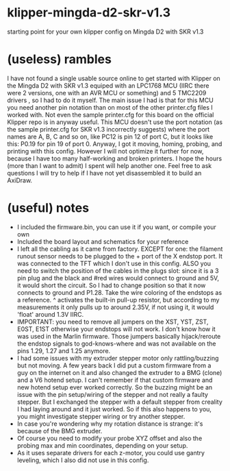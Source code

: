 # klipper-mingda-d2-skr-v1.3
starting point for your own klipper config on Mingda D2 with SKR v1.3
# (useless) rambles
I have not found a single usable source online to get started with Klipper on the Mingda D2 with SKR v1.3 equiped with an LPC1768 MCU (IIRC there were 2 versions, one with an AVR MCU or something) and 5 TMC2209 drivers , so I had to do it myself. 
The main issue I had is that for this MCU you need another pin notation than on most of the other printer.cfg files I worked with. Not even the sample printer.cfg for this board on the official Klipper repo is in anyway useful. This MCU doesn't use the port notation (as the sample printer.cfg for SKR v1.3 incorrectly suggests) where the port names are A, B, C and so on, like PC12 is pin 12 of port C, but it looks like this: P0.19 for pin 19 of port 0. Anyway, I got it moving, homing, probing, and printing with this config. However I will not optimize it further for now, because I have too many half-working and broken printers. I hope the hours (more than I want to admit) I spent will help another one. Feel free to ask questions I will try to help if I have not yet disassembled it to build an AxiDraw. 

# (useful) notes
* I included the firmware.bin, you can use it if you want, or compile your own
* Included the board layout and schematics for your reference
* I left all the cabling as it came from factory. EXCEPT for one: the filament runout sensor needs to be plugged to the + port of the X endstop port. It was connected to the TFT which I don't use in this config. ALSO you need to switch the position of the cables in the plugs slot: since it is a 3 pin plug and the black and #red wires would connect to ground and 5V, it would short the circuit. So I had to change position so that it now connects to ground and P1.28. Take the wire coloring of the endstops as a reference. ^ activates the built-in pull-up resistor, but according to my measurements it only pulls up to around 2.35V, if not using it, it would 'float' around 1.3V IIRC.
* IMPORTANT: you need to remove all jumpers on the XST, YST, ZST, E0ST, E1ST otherwise your endstops will not work. I don't know how it was used in the Marlin firmware. Those jumpers basically hijack/reroute the endstop signals to god-knows-where and was not available on the pins 1.29, 1.27 and 1.25 anymore.
* I had some issues with my extruder stepper motor only rattling/buzzing but not moving. A few years back I did put a custom firmware from a guy on the internet on it and also changed the extruder to a BMG (clone) and a V6 hotend setup. I can't remember if that custom firmware and new hotend setup ever worked correctly. So the buzzing might be an issue with the pin setup/wiring of the stepper and not really a faulty stepper. But I exchanged the stepper with a default stepper from creality I had laying around and it just worked. So if this also happens to you, you might investigate stepper wiring or try another stepper.
* In case you're wondering why my rotation distance is strange: it's because of the BMG extruder.
* Of course you need to modify your probe XYZ offset and also the probing max and min coordinates, depending on your setup.
* As it uses separate drivers for each z-motor, you could use gantry leveling, which I also did not use in this config. 
